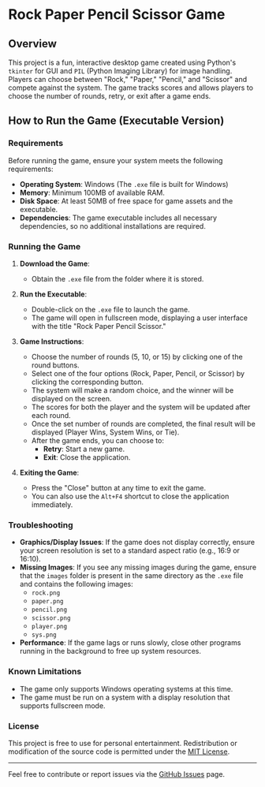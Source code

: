# Rock Paper Pencil Scissor Game

## Overview
This project is a fun, interactive desktop game created using Python's `tkinter` for GUI and `PIL` (Python Imaging Library) for image handling. Players can choose between "Rock," "Paper," "Pencil," and "Scissor" and compete against the system. The game tracks scores and allows players to choose the number of rounds, retry, or exit after a game ends.

## How to Run the Game (Executable Version)

### Requirements
Before running the game, ensure your system meets the following requirements:
- **Operating System**: Windows (The `.exe` file is built for Windows)
- **Memory**: Minimum 100MB of available RAM.
- **Disk Space**: At least 50MB of free space for game assets and the executable.
- **Dependencies**: The game executable includes all necessary dependencies, so no additional installations are required.

### Running the Game
1. **Download the Game**:
   - Obtain the `.exe` file from the folder where it is stored.

2. **Run the Executable**:
   - Double-click on the `.exe` file to launch the game.
   - The game will open in fullscreen mode, displaying a user interface with the title "Rock Paper Pencil Scissor."

3. **Game Instructions**:
   - Choose the number of rounds (5, 10, or 15) by clicking one of the round buttons.
   - Select one of the four options (Rock, Paper, Pencil, or Scissor) by clicking the corresponding button.
   - The system will make a random choice, and the winner will be displayed on the screen.
   - The scores for both the player and the system will be updated after each round.
   - Once the set number of rounds are completed, the final result will be displayed (Player Wins, System Wins, or Tie).
   - After the game ends, you can choose to:
     - **Retry**: Start a new game.
     - **Exit**: Close the application.

4. **Exiting the Game**:
   - Press the "Close" button at any time to exit the game.
   - You can also use the `Alt+F4` shortcut to close the application immediately.

### Troubleshooting
- **Graphics/Display Issues**: If the game does not display correctly, ensure your screen resolution is set to a standard aspect ratio (e.g., 16:9 or 16:10).
- **Missing Images**: If you see any missing images during the game, ensure that the `images` folder is present in the same directory as the `.exe` file and contains the following images:
  - `rock.png`
  - `paper.png`
  - `pencil.png`
  - `scissor.png`
  - `player.png`
  - `sys.png`
- **Performance**: If the game lags or runs slowly, close other programs running in the background to free up system resources.

### Known Limitations
- The game only supports Windows operating systems at this time.
- The game must be run on a system with a display resolution that supports fullscreen mode.
  
### License
This project is free to use for personal entertainment. Redistribution or modification of the source code is permitted under the [MIT License](https://opensource.org/licenses/MIT).

---

Feel free to contribute or report issues via the [GitHub Issues](https://github.com/rbnshj/rock-paper-pencil-scissor/issues) page.